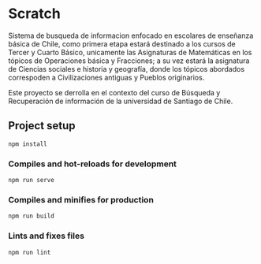 # Scratch
Sistema de busqueda de informacion enfocado en escolares de enseñanza básica de Chile, como primera etapa estará destinado a los cursos de Tercer y Cuarto Básico, unicamente las Asignaturas de Matemáticas en los tópicos de Operaciones básica y Fracciones; a su vez estará la asignatura de Ciencias sociales e historia y geografía, donde los tópicos abordados correspoden a Civilizaciones antiguas y Pueblos originarios.

Este proyecto se derrolla en el contexto del curso de Búsqueda y Recuperación de información de la universidad de Santiago de Chile.


## Project setup
```
npm install
```

### Compiles and hot-reloads for development
```
npm run serve
```

### Compiles and minifies for production
```
npm run build
```

### Lints and fixes files
```
npm run lint
```


